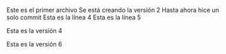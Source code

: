 Este es el primer archivo 
Se está creando la versión 2
Hasta ahora hice un solo commit
Esta es la línea 4
Esta es la línea 5

Esta es la versión 4

Esta es la versión 6
